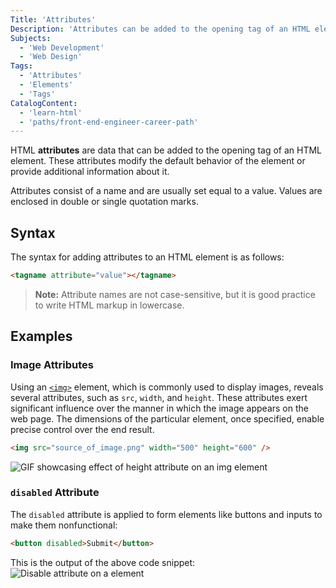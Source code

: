 ```yaml
---
Title: 'Attributes'
Description: 'Attributes can be added to the opening tag of an HTML element to change its default behavior or provide additional data about it.'
Subjects:
  - 'Web Development'
  - 'Web Design'
Tags:
  - 'Attributes'
  - 'Elements'
  - 'Tags'
CatalogContent:
  - 'learn-html'
  - 'paths/front-end-engineer-career-path'
---
```


HTML **attributes** are data that can be added to the opening tag of an HTML element. These attributes modify the default behavior of the element or provide additional information about it.

Attributes consist of a name and are usually set equal to a value. Values are enclosed in double or single quotation marks.

## Syntax

The syntax for adding attributes to an HTML element is as follows:

```html
<tagname attribute="value"></tagname>
```

> **Note:** Attribute names are not case-sensitive, but it is good practice to write HTML markup in lowercase.

## Examples

### Image Attributes

Using an [`<img>`](https://www.codecademy.com/resources/docs/html/elements/img) element, which is commonly used to display images, reveals several attributes, such as `src`, `width`, and `height`. These attributes exert significant influence over the manner in which the image appears on the web page. The dimensions of the particular element, once specified, enable precise control over the end result.

```html
<img src="source_of_image.png" width="500" height="600" />
```

![GIF showcasing effect of height attribute on an img element](https://raw.githubusercontent.com/Codecademy/docs/main/media/Changing-height-attribute-of-html-element.gif)

### `disabled` Attribute

The `disabled` attribute is applied to form elements like buttons and inputs to make them nonfunctional:

```html
<button disabled>Submit</button>
```

This is the output of the above code snippet:
![Disable attribute on a <button> element](https://raw.githubusercontent.com/Codecademy/docs/main/media/button-disabled-attribute.gif)
